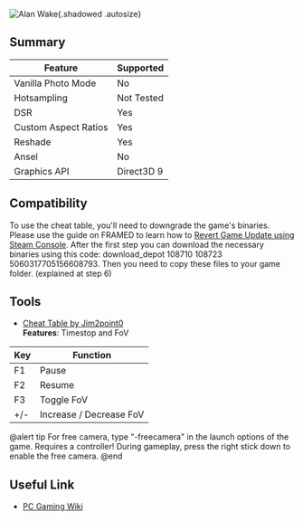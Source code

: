![Alan Wake](Images\alanwake_header.png "Shot by SammirLlm"){.shadowed .autosize}

## Summary

Feature | Supported
--|--
Vanilla Photo Mode | No
Hotsampling | Not Tested
DSR | Yes
Custom Aspect Ratios | Yes
Reshade | Yes 
Ansel | No
Graphics API | Direct3D 9
 
## Compatibility

To use the cheat table, you'll need to downgrade the game's binaries. Please use the guide on FRAMED to learn how to [Revert Game Update using Steam Console](../GeneralGuides/steam_update_guide.htm). After the first step you can download the necessary binaries using this code: download_depot 108710 108723 5060317705156608793. Then you need to copy these files to your game folder. (explained at step 6)

## Tools
* [Cheat Table by Jim2point0](../CheatTables/AlanWake.CT)  
**Features**: Timestop and FoV 

Key | Function
--|--|
F1 | Pause
F2 | Resume
F3| Toggle FoV
+/- | Increase / Decrease FoV

@alert tip 
For free camera, type "-freecamera" in the launch options of the game. Requires a controller! During gameplay, press the right stick down to enable the free camera.
@end

### 
## Useful Link

* [PC Gaming Wiki](https://www.pcgamingwiki.com/wiki/Alan_Wake)